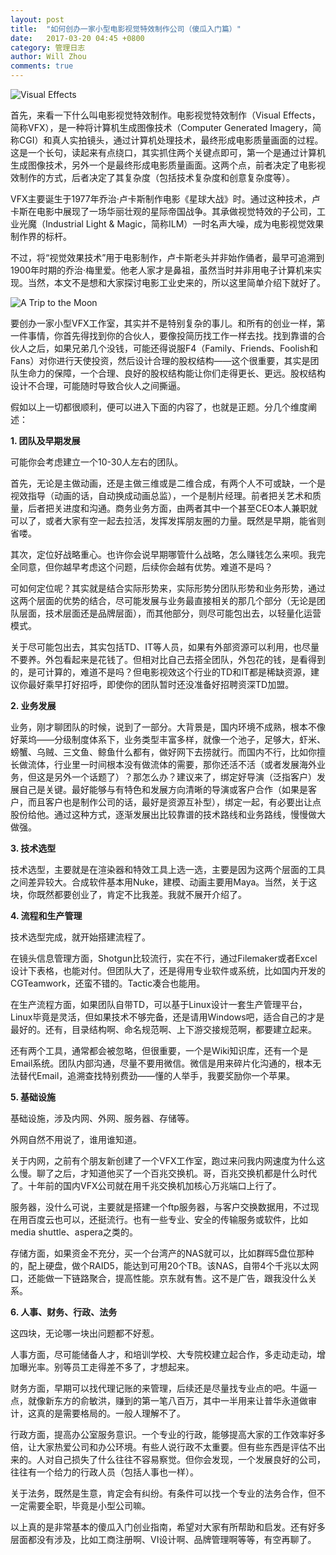 ```yaml
---
layout: post
title:  "如何创办一家小型电影视觉特效制作公司（傻瓜入门篇）"
date:   2017-03-20 04:45 +0800
category: 管理日志
author: Will Zhou
comments: true
---
```


![Visual Effects](http://upload-images.jianshu.io/upload_images/4995298-3697878cf76d4cf0.jpg?imageMogr2/auto-orient/strip%7CimageView2/2/w/1240)

首先，来看一下什么叫电影视觉特效制作。电影视觉特效制作（Visual Effects，简称VFX），是一种将计算机生成图像技术（Computer Generated Imagery，简称CGI）和真人实拍镜头，通过计算机处理技术，最终形成电影质量画面的过程。这是一个长句，读起来有点绕口，其实抓住两个关键点即可，第一个是通过计算机生成图像技术，另外一个是最终形成电影质量画面。这两个点，前者决定了电影视效制作的方式，后者决定了其复杂度（包括技术复杂度和创意复杂度等）。

VFX主要诞生于1977年乔治·卢卡斯制作电影《星球大战》时。通过这种技术，卢卡斯在电影中展现了一场华丽壮观的星际帝国战争。其承做视觉特效的子公司，工业光魔（Industrial Light & Magic，简称ILM）一时名声大噪，成为电影视觉效果制作界的标杆。

不过，将“视觉效果技术”用于电影制作，卢卡斯老头并非始作俑者，最早可追溯到1900年时期的乔治·梅里爱。他老人家才是鼻祖，虽然当时并非用电子计算机来实现。当然，本文不是想和大家探讨电影工业史来的，所以这里简单介绍下就好了。

![A Trip to the Moon](http://upload-images.jianshu.io/upload_images/4995298-dd4e90454d34e94d.jpg?imageMogr2/auto-orient/strip%7CimageView2/2/w/1240)

要创办一家小型VFX工作室，其实并不是特别复杂的事儿。和所有的创业一样，第一件事情，你首先得找到你的合伙人，要像投简历找工作一样去找。找到靠谱的合伙人之后，如果兄弟几个没钱，可能还得说服F4（Family、Friends、Foolish和Fans）对你进行天使投资，然后设计合理的股权结构——这个很重要，其实是团队生命力的保障，一个合理、良好的股权结构能让你们走得更长、更远。股权结构设计不合理，可能随时导致合伙人之间撕逼。

假如以上一切都很顺利，便可以进入下面的内容了，也就是正题。分几个维度阐述：

**1. 团队及早期发展**

可能你会考虑建立一个10-30人左右的团队。

首先，无论是主做动画，还是主做三维或是二维合成，有两个人不可或缺，一个是视效指导（动画的话，自动换成动画总监），一个是制片经理。前者把关艺术和质量，后者把关进度和沟通。商务业务方面，由两者其中一个甚至CEO本人兼职就可以了，或者大家有空一起去拉活，发挥发挥朋友圈的力量。既然是早期，能省则省喽。

其次，定位好战略重心。也许你会说早期哪管什么战略，怎么赚钱怎么来呗。我完全同意，但你越早考虑这个问题，后续你会越有优势。难道不是吗？

可如何定位呢？其实就是结合实际形势来，实际形势分团队形势和业务形势，通过这两个层面的优势的结合，尽可能发展与业务最直接相关的那几个部分（无论是团队层面，技术层面还是品牌层面），而其他部分，则尽可能包出去，以轻量化运营模式。

关于尽可能包出去，其实包括TD、IT等人员，如果有外部资源可以利用，也尽量不要养。外包看起来是花钱了。但相对比自己去搭全团队，外包花的钱，是看得到的，是可计算的，难道不是吗？但电影视效这个行业的TD和IT都是稀缺资源，建议你最好乘早打好招呼，即使你的团队暂时还没准备好招聘资深TD加盟。

**2. 业务发展**

业务，刚才聊团队的时候，说到了一部分。大背景是，国内环境不成熟，根本不像好莱坞——分级制度体系下，业务类型丰富多样，就像一个池子，足够大，虾米、螃蟹、乌贼、三文鱼、鲸鱼什么都有，做好网下去捞就行。而国内不行，比如你擅长做流体，行业里一时间根本没有做流体的需要，那你还活不活（或者发展海外业务，但这是另外一个话题了）？那怎么办？建议来了，绑定好导演（泛指客户）发展自己是关键。最好能够与有特色和发展方向清晰的导演或客户合作（如果是客户，而且客户也是制作公司的话，最好是资源互补型），绑定一起，有必要出让点股份给他。通过这种方式，逐渐发展出比较靠谱的技术路线和业务路线，慢慢做大做强。

**3. 技术选型**

技术选型，主要就是在渲染器和特效工具上选一选，主要是因为这两个层面的工具之间差异较大。合成软件基本用Nuke，建模、动画主要用Maya。当然，关于这块，你既然都要创业了，肯定不比我差。我就不展开介绍了。

**4. 流程和生产管理**

技术选型完成，就开始搭建流程了。

在镜头信息管理方面，Shotgun比较流行，实在不行，通过Filemaker或者Excel设计下表格，也能对付。但团队大了，还是得用专业软件或系统，比如国内开发的CGTeamwork，还蛮不错的。Tactic凑合也能用。

在生产流程方面，如果团队自带TD，可以基于Linux设计一套生产管理平台，Linux毕竟是灵活，但如果技术不够完备，还是请用Windows吧，适合自己的才是最好的。还有，目录结构啊、命名规范啊、上下游交接规范啊，都要建立起来。

还有两个工具，通常都会被忽略，但很重要，一个是Wiki知识库，还有一个是Email系统。团队内部沟通，尽量不要用微信。微信是用来碎片化沟通的，根本无法替代Email，追溯查找特别费劲——懂的人举手，我要奖励你一个苹果。

**5. 基础设施**

基础设施，涉及内网、外网、服务器、存储等。

外网自然不用说了，谁用谁知道。

关于内网，之前有个朋友新创建了一个VFX工作室，跑过来问我内网速度为什么这么慢。聊了之后，才知道他买了一个百兆交换机。哥，百兆交换机都是什么时代了。十年前的国内VFX公司就在用千兆交换机加核心万兆端口上行了。

服务器，没什么可说，主要就是搭建一个ftp服务器，与客户交换数据用，不过现在用百度云也可以，还挺流行。也有一些专业、安全的传输服务或软件，比如media shuttle、aspera之类的。

存储方面，如果资金不充分，买一个台湾产的NAS就可以，比如群晖5盘位那种的，配上硬盘，做个RAID5，能达到可用20个TB。该NAS，自带4个千兆以太网口，还能做一下链路聚合，提高性能。京东就有售。这不是广告，跟我没什么关系。

**6. 人事、财务、行政、法务**

这四块，无论哪一块出问题都不好惹。

人事方面，尽可能储备人才，和培训学校、大专院校建立起合作，多走动走动，增加曝光率。别等员工走得差不多了，才想起来。

财务方面，早期可以找代理记账的来管理，后续还是尽量找专业点的吧。牛逼一点，就像新东方的俞敏洪，赚到的第一笔八百万，其中一半用来让普华永道做审计，这真的是需要格局的。一般人理解不了。

行政方面，提高办公室服务意识。一个专业的行政，能够提高大家的工作效率好多倍，让大家热爱公司和办公环境。有些人说行政不太重要。但有些东西是评估不出来的。人对自己损失了什么往往不容易察觉。但你会发现，一个发展良好的公司，往往有一个给力的行政人员（包括人事也一样）。

关于法务，既然是生意，肯定会有纠纷。有条件可以找一个专业的法务合作，但不一定需要全职，毕竟是小型公司嘛。

以上真的是非常基本的傻瓜入门创业指南，希望对大家有所帮助和启发。还有好多层面都没有涉及，比如工商注册啊、VI设计啊、品牌管理啊等等，有空再聊了。
